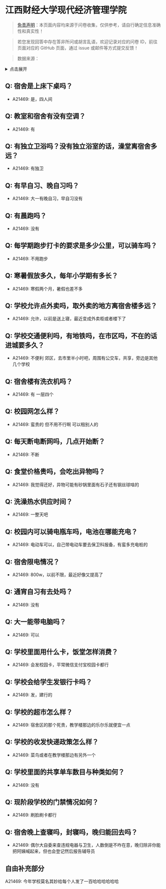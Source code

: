# 江西财经大学现代经济管理学院

> [免责声明](https://colleges.chat/#_3)：本页面内容均来源于问卷收集，仅供参考，请自行确定信息准确性和真实性！

> 若您发现回答中存在答非所问或胡言乱语，欢迎记录对应的问卷 ID，前往页面对应的 GitHub 页面，通过 issue 或邮件等方式提交反馈！

> 数据来源：

<details><summary>点击展开</summary>
<ul>
<li>A21469: 匿名 (2024 年 02 月)</li>
</ul>
</details>

## Q: 宿舍是上床下桌吗？

- A21469: 是，四人间

## Q: 教室和宿舍有没有空调？

- A21469: 有

## Q: 有独立卫浴吗？没有独立浴室的话，澡堂离宿舍多远？

- A21469: 有独卫

## Q: 有早自习、晚自习吗？

- A21469: 大一有晚自习，早自习没有

## Q: 有晨跑吗？

- A21469: 没有

## Q: 每学期跑步打卡的要求是多少公里，可以骑车吗？

- A21469: 不用跑步

## Q: 寒暑假放多久，每年小学期有多长？

- A21469: 寒假两个月，暑假也差不多

## Q: 学校允许点外卖吗，取外卖的地方离宿舍楼多远？

- A21469: 允许，以前是送上寝，最近变成外卖柜或者楼下了

## Q: 学校交通便利吗，有地铁吗，在市区吗，不在的话进城要多久？

- A21469: 不便利 郊区，去市里半小时吧，周围有公交车，共享，旁边是其他几个学校

## Q: 宿舍楼有洗衣机吗？

- A21469: 有 一层四个

## Q: 校园网怎么样？

- A21469: 蛮贵的 但不用不行啊 可以租别人的

## Q: 每天断电断网吗，几点开始断？

- A21469: 不断

## Q: 食堂价格贵吗，会吃出异物吗？

- A21469: 我觉得还好，异物可能有砂锅里面有石子还有钢丝球啥的

## Q: 洗澡热水供应时间？

- A21469: 一整天吧

## Q: 校园内可以骑电瓶车吗，电池在哪能充电？

- A21469: 电动车可以，自己带电动车要去保卫科报备，有蛮多充电桩的

## Q: 宿舍限电情况？

- A21469: 800w，以前不限，最近好像又提高了

## Q: 通宵自习有去处吗？

- A21469: 没有

## Q: 大一能带电脑吗？

- A21469: 可以

## Q: 学校里面用什么卡，饭堂怎样消费？

- A21469: 会发校园卡，平常微信支付宝校园卡都行

## Q: 学校会给学生发银行卡吗？

- A21469: 发，建行的

## Q: 学校的超市怎么样？

- A21469: 宿舍区的那个死贵，教学楼那边的乐尔乐就便宜一点

## Q: 学校的收发快递政策怎么样？

- A21469: 菜鸟或者在教学楼那边有另外一个

## Q: 学校里面的共享单车数目与种类如何？

- A21469: 没有

## Q: 现阶段学校的门禁情况如何？

- A21469: 刷脸刷卡都行

## Q: 宿舍晚上查寝吗，封寝吗，晚归能回去吗？

- A21469: 偶尔大自委来查违规电器与卫生，人数倒是不咋在意，晚归除非你能把阿姨喊起来，但也会登记然后报告辅导员

## 自由补充部分

A21469: 今年学校莫名其妙给每个人发了一百哈哈哈哈哈哈